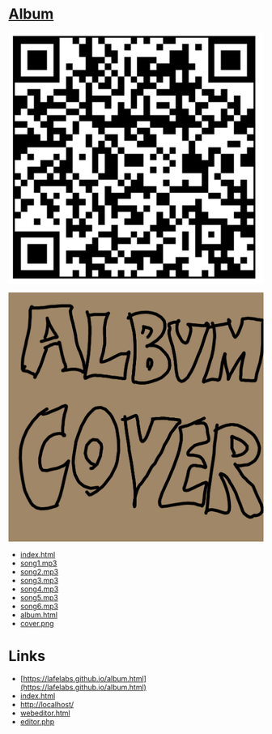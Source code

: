 # [Album](https://github.com/lafelabs/album)

![](qrcode.png)

![](cover.png)

 - [index.html](index.html)
 - [song1.mp3](song1.mp3)
 - [song2.mp3](song2.mp3)
 - [song3.mp3](song3.mp3)
 - [song4.mp3](song4.mp3)
 - [song5.mp3](song5.mp3)
 - [song6.mp3](song6.mp3)
 - [album.html](album.html)
 - [cover.png](cover.png)

# Links

 - [https://lafelabs.github.io/album.html](https://lafelabs.github.io/album.html)
 - [index.html](index.html)
 - [http://localhost/](http://localhost/)
 - [webeditor.html](webeditor.html)
 - [editor.php](editor.php)
